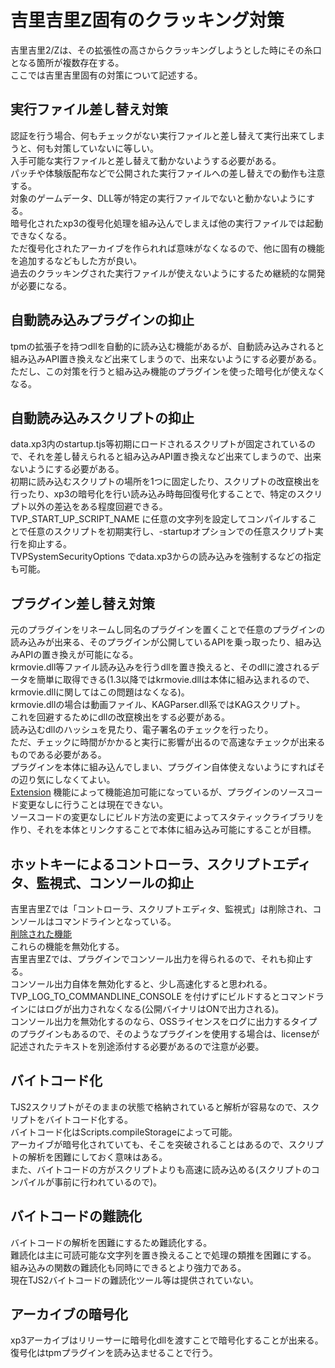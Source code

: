 # 吉里吉里Z固有のクラッキング対策
吉里吉里2/Zは、その拡張性の高さからクラッキングしようとした時にその糸口となる箇所が複数存在する。  
ここでは吉里吉里固有の対策について記述する。

## 実行ファイル差し替え対策
認証を行う場合、何もチェックがない実行ファイルと差し替えて実行出来てしまうと、何も対策していないに等しい。  
入手可能な実行ファイルと差し替えて動かないようする必要がある。  
パッチや体験版配布などで公開された実行ファイルへの差し替えでの動作も注意する。  
対象のゲームデータ、DLL等が特定の実行ファイルでないと動かないようにする。  
暗号化されたxp3の復号化処理を組み込んでしまえば他の実行ファイルでは起動できなくなる。  
ただ復号化されたアーカイブを作られれば意味がなくなるので、他に固有の機能を追加するなどもした方が良い。  
過去のクラッキングされた実行ファイルが使えないようにするため継続的な開発が必要になる。

## 自動読み込みプラグインの抑止
tpmの拡張子を持つdllを自動的に読み込む機能があるが、自動読み込みされると組み込みAPI置き換えなど出来てしまうので、出来ないようにする必要がある。  
ただし、この対策を行うと組み込み機能のプラグインを使った暗号化が使えなくなる。

## 自動読み込みスクリプトの抑止
data.xp3内のstartup.tjs等初期にロードされるスクリプトが固定されているので、それを差し替えられると組み込みAPI置き換えなど出来てしまうので、出来ないようにする必要がある。  
初期に読み込むスクリプトの場所を1つに固定したり、スクリプトの改竄検出を行ったり、xp3の暗号化を行い読み込み時毎回復号化することで、特定のスクリプト以外の差込をある程度回避できる。  
TVP\_START\_UP\_SCRIPT\_NAME に任意の文字列を設定してコンパイルすることで任意のスクリプトを初期実行し、-startupオプションでの任意スクリプト実行を抑止する。  
TVPSystemSecurityOptions でdata.xp3からの読み込みを強制するなどの指定も可能。

## プラグイン差し替え対策
元のプラグインをリネームし同名のプラグインを置くことで任意のプラグインの読み込みが出来る、そのプラグインが公開しているAPIを乗っ取ったり、組み込みAPIの置き換えが可能になる。  
krmovie.dll等ファイル読み込みを行うdllを置き換えると、そのdllに渡されるデータを簡単に取得できる(1.3以降ではkrmovie.dllは本体に組み込まれるので、krmovie.dllに関してはこの問題はなくなる)。  
krmovie.dllの場合は動画ファイル、KAGParser.dll系ではKAGスクリプト。  
これを回避するためにdllの改竄検出をする必要がある。  
読み込むdllのハッシュを見たり、電子署名のチェックを行ったり。  
ただ、チェックに時間がかかると実行に影響が出るので高速なチェックが出来るものである必要がある。  
プラグインを本体に組み込んでしまい、プラグイン自体使えないようにすればその辺り気にしなくてよい。  
[Extension](http://www.kaede-software.com/2014/01/extension.html) 機能によって機能追加可能になっているが、プラグインのソースコード変更なしに行うことは現在できない。  
ソースコードの変更なしにビルド方法の変更によってスタティックライブラリを作り、それを本体とリンクすることで本体に組み込み可能にすることが目標。

## ホットキーによるコントローラ、スクリプトエディタ、監視式、コンソールの抑止
吉里吉里Zでは「コントローラ、スクリプトエディタ、監視式」は削除され、コンソールはコマンドラインとなっている。  
[削除された機能](../TJS2/deleted.md)  
これらの機能を無効化する。  
吉里吉里Zでは、プラグインでコンソール出力を得られるので、それも抑止する。  
コンソール出力自体を無効化すると、少し高速化すると思われる。
TVP\_LOG\_TO\_COMMANDLINE\_CONSOLE を付けずにビルドするとコマンドラインにはログが出力されなくなる(公開バイナリはONで出力される)。  
コンソール出力を無効化するのなら、OSSライセンスをログに出力するタイプのプラグインもあるので、そのようなプラグインを使用する場合は、licenseが記述されたテキストを別途添付する必要があるので注意が必要。

## バイトコード化
TJS2スクリプトがそのままの状態で格納されていると解析が容易なので、スクリプトをバイトコード化する。  
バイトコード化はScripts.compileStorageによって可能。  
アーカイブが暗号化されていても、そこを突破されることはあるので、スクリプトの解析を困難にしておく意味はある。  
また、バイトコードの方がスクリプトよりも高速に読み込める(スクリプトのコンパイルが事前に行われているので)。

## バイトコードの難読化
バイトコードの解析を困難にするため難読化する。  
難読化は主に可読可能な文字列を置き換えることで処理の類推を困難にする。  
組み込みの関数の難読化も同時にできるとより強力である。  
現在TJS2バイトコードの難読化ツール等は提供されていない。

## アーカイブの暗号化
xp3アーカイブはリリーサーに暗号化dllを渡すことで暗号化することが出来る。  
復号化はtpmプラグインを読み込ませることで行う。  
